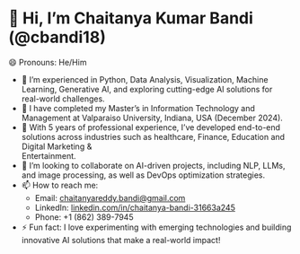 # 👋 Hi, I’m Chaitanya Kumar Bandi (@cbandi18)
  😄 Pronouns: He/Him

- 👀 I’m experienced in Python, Data Analysis, Visualization, Machine Learning, Generative AI, and exploring cutting-edge AI solutions for real-world challenges.
- 🌱 I have completed my Master’s in Information Technology and Management at Valparaiso University, Indiana, USA (December 2024).
- 💼 With 5 years of professional experience, I’ve developed end-to-end solutions across industries such as healthcare, Finance, Education and Digital Marketing &       
      Entertainment.
- 💞️ I’m looking to collaborate on AI-driven projects, including NLP, LLMs, and image processing, as well as DevOps optimization strategies.
- 📫 How to reach me:  
  - Email: [chaitanyareddy.bandi@gmail.com](mailto:chaitanyareddy.bandi@gmail.com)  
  - LinkedIn: [linkedin.com/in/chaitanya-bandi-31663a245](https://www.linkedin.com/in/cb183)  
  - Phone: +1 (862) 389-7945
- ⚡ Fun fact: I love experimenting with emerging technologies and building innovative AI solutions that make a real-world impact!

<!---
cbandi18/cbandi18 is a ✨ special ✨ repository because its `README.md` (this file) appears on your GitHub profile.
You can click the Preview link to take a look at your changes.
--->
